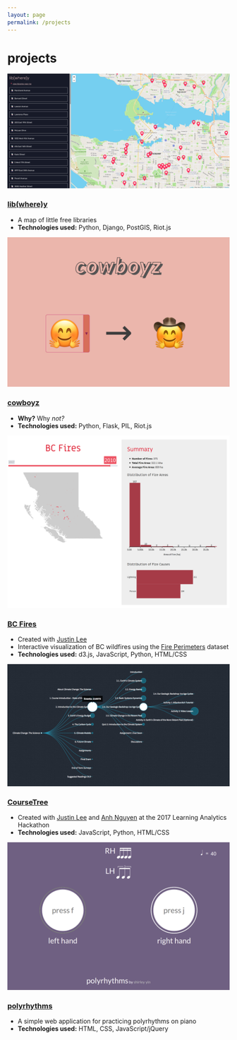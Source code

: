 ```yaml
---
layout: page
permalink: /projects
---
```


# projects

<div class="card">
    <div class="half">
        <a href="https://libwherey.org"><img class="entry-img" src="/images/libwherey.png" alt="Screenshot of lib(where)y"></a>
    </div>
    <div class="half card-description">
        <h3 class="entry-title"><a href="https://libwherey.org">lib(where)y</a></h3>
        <ul>
            <li>A map of little free libraries</li>
            <li><strong>Technologies used:</strong> Python, Django, PostGIS, Riot.js</li>
        </ul>
    </div>
</div>

<div class="card">
    <div class="half">
        <a href="https://cowboyz.shirleyyin.com"><img class="entry-img" src="/images/cowboyz.png" alt="Screenshot of cowboyz"></a>
    </div>
    <div class="half card-description">
        <h3 class="entry-title"><a href="https://cowboyz.shirleyyin.com">cowboyz</a></h3>
        <ul>
            <li><strong>Why?</strong> Why <em>not?</em></li>
            <li><strong>Technologies used:</strong> Python, Flask, PIL, Riot.js</li>
        </ul>
    </div>
</div>

<div class="card">
    <div class="half">
        <a href="https://bcfires.shirleyyin.com"><img class="entry-img" src="/images/bcfires.png" alt="Screenshot of bcfires"></a>
    </div>
    <div class="half card-description">
        <h3 class="entry-title"><a href="https://bcfires.shirleyyin.com">BC Fires</a></h3>
        <ul>
            <li>Created with <a href="https://github.com/justin0022">Justin Lee</a></li>
            <li>Interactive visualization of BC wildfires using the <a href="https://catalogue.data.gov.bc.ca/dataset/fire-perimeters-historical">Fire Perimeters</a> dataset</li>
            <li><strong>Technologies used:</strong> d3.js, JavaScript, Python, HTML/CSS</li>
        </ul>
    </div>
</div>


<div class="card">
    <div class="half">
        <a href="http://link.landfood.ubc.ca/courseTree/"><img class="entry-img" src="https://raw.githubusercontent.com/justin0022/UBCHack/master/docs/screenshot-1.png" alt="Screenshot of CourseTree"></a>
    </div>
    <div class="half card-description">
        <h3 class="entry-title"><a href="http://link.landfood.ubc.ca/courseTree/">CourseTree</a></h3>
        <ul>
            <li>Created with <a href="https://github.com/justin0022">Justin Lee</a> and <a href="http://anhchor.com/">Anh Nguyen</a> at the 2017 Learning Analytics Hackathon</li>
            <li><strong>Technologies used:</strong> JavaScript, Python, HTML/CSS</li>
        </ul>
    </div>
</div>

<div class="card">
    <div class="half">
        <a href="https://polyrhythms.shirleyyin.com"><img class="entry-img" src="/images/polyrhythms.png" alt="Screenshot of polyrhythms"></a>
    </div>
    <div class="half card-description">
        <h3 class="entry-title"><a href="https://polyrhythms.shirleyyin.com">polyrhythms</a></h3>
        <ul>
            <li>A simple web application for practicing polyrhythms on piano</li>
            <li><strong>Technologies used:</strong> HTML, CSS, JavaScript/jQuery</li>
        </ul>
    </div>
</div>

